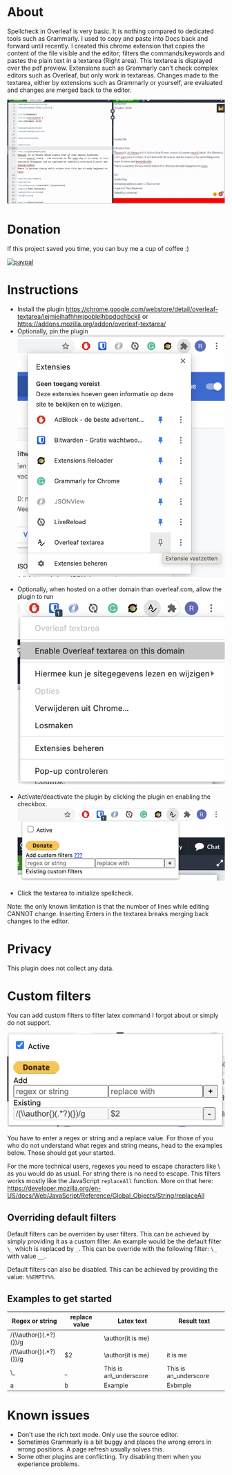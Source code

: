 # About

Spellcheck in Overleaf is very basic. It is nothing compared to dedicated tools such as Grammarly. I used to copy and paste into Docs back and forward until recently. I created this chrome extension that copies the content of the file visible and the editor; filters the commands/keywords and pastes the plain text in a textarea (Right area). This textarea is displayed over the pdf preview. Extensions such as Grammarly can't check complex editors such as Overleaf, but only work in textareas. Changes made to the textarea, either by extensions such as Grammarly or yourself, are evaluated and changes are merged back to the editor.

![](plugin.gif)

# Donation
If this project saved you time, you can buy me a cup of coffee :)

[![paypal](https://www.paypalobjects.com/en_US/i/btn/btn_donateCC_LG.gif)](https://www.paypal.com/donate/?hosted_button_id=6B3GESXVWUPAJ)


# Instructions
  - Install the plugin https://chrome.google.com/webstore/detail/overleaf-textarea/iejmieihafhhmjpoblelhbpdgchbckil or https://addons.mozilla.org/addon/overleaf-textarea/
  - Optionally, pin the plugin ![](instruction1.png) <br/><br/>
  - Optionally, when hosted on a other domain than overleaf.com, allow the plugin to run ![](instruction2.png) <br/><br/>
  - Activate/deactivate the plugin by clicking the plugin en enabling the checkbox. ![](instruction3.png) <br/><br/>
  - Click the textarea to initialize spellcheck.
  
Note: the only known limitation is that the number of lines while editing CANNOT change. Inserting Enters in the textarea breaks merging back changes to the editor.

# Privacy
This plugin does not collect any data.

# Custom filters
You can add custom filters to filter latex command I forgot about or simply do not support.

![](plugin.png)

You have to enter a regex or string and a replace value. For those of you who do not understand what regex and string means, head to the examples below. Those should get your started.

For the more technical users, regexes you need to escape characters like \ as you would do as usual.
For string there is no need to escape. This filters works mostly like the JavaScript `replaceAll` function. 
More on that here: https://developer.mozilla.org/en-US/docs/Web/JavaScript/Reference/Global_Objects/String/replaceAll

## Overriding default filters
Default filters can be overriden by user filters. This can be achieved by simply providing it as a custom filter.
An example would be the default filter `\_` which is replaced by `_`. This can be override with the following filter: `\_` with value `__`.

Default filters can also be disabled. This can be achieved by providing the value: `%%EMPTY%%`.

## Examples to get started

| Regex or string           | replace value | Latex text               | Result text            |
| ------------------------- | ------------- | -------------------------|----------------------- |
| /(\\\\author{)(.*?)(})/g  |               | \\author{it is me}       |                        |
| /(\\\\author{)(.*?)(})/g  | $2            | \\author{it is me}       | it is me               |
| \\_                       | _             | This is an\\_underscore  | This is an_underscore  |
| a                         | b             | Example                  | Exbmple                |

# Known issues
  - Don't use the rich text mode. Only use the source editor.
  - Sometimes Grammarly is a bit buggy and places the wrong errors in wrong positions. A page refresh usually solves this.
  - Some other plugins are conflicting. Try disabling them when you experience problems.

